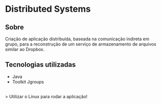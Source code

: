 # Distributed Systems

## Sobre
Criação de aplicação distribuída, baseada na comunicação indireta em grupo, para a reconstrução de um serviço de armazenamento de arquivos similar ao Dropbox.

## Tecnologias utilizadas
- Java
- Toolkit Jgroups
</br>
> Utilizar o Linux para rodar a aplicação!
